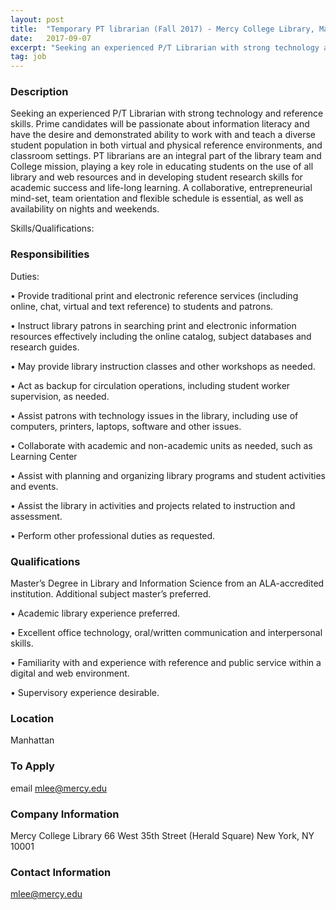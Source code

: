 ```yaml
---
layout: post
title:  "Temporary PT librarian (Fall 2017) - Mercy College Library, Manhattan"
date:   2017-09-07
excerpt: "Seeking an experienced P/T Librarian with strong technology and reference skills. Prime candidates will be passionate about information literacy and have the desire and demonstrated ability to work with and teach a diverse student population in both virtual and physical reference environments, and classroom settings. PT librarians are an integral..."
tag: job
---
```


### Description   

Seeking an experienced P/T Librarian with strong technology and reference skills.  Prime candidates will be passionate about information literacy and have the desire and demonstrated ability to work with and teach a diverse student population in both virtual and physical reference environments, and classroom settings.  PT librarians are an integral part of the library team and College mission, playing a key role in educating students on the use of all library and web resources and in developing student research skills for academic success and life-long learning. A collaborative, entrepreneurial mind-set, team orientation and flexible schedule is essential, as well as availability on nights and weekends.

Skills/Qualifications:



### Responsibilities   

Duties:

• 	Provide traditional print and electronic reference services (including online, chat, virtual and text reference) to students and patrons.  

• 	Instruct library patrons in searching print and electronic information resources effectively including the online catalog, subject databases and research guides.

• 	May provide library instruction classes and other workshops as needed.

• 	Act as backup for circulation operations, including student worker supervision, as needed.

• 	Assist patrons with technology issues in the library, including use of computers, printers, laptops, software and other issues.

• 	Collaborate with academic and non-academic units as needed, such as Learning Center

• 	Assist with planning and organizing library programs and student activities and events.

• 	Assist the library in activities and projects related to instruction and assessment.

• 	Perform other professional duties as requested.


### Qualifications   

Master’s Degree in Library and Information Science from an ALA-accredited institution. Additional subject master’s preferred.

• 	Academic library experience preferred.

• 	Excellent office technology, oral/written communication and interpersonal skills.

• 	Familiarity with and experience with reference and public service within a digital and web environment.

• 	Supervisory experience desirable.




### Location   

Manhattan




### To Apply   

email mlee@mercy.edu


### Company Information   

Mercy College Library
66 West 35th Street (Herald Square)
New York, NY 10001


### Contact Information   

mlee@mercy.edu

